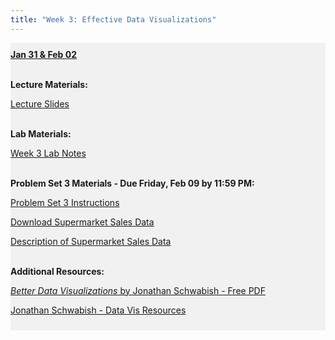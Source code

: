 ```yaml
---
title: "Week 3: Effective Data Visualizations"
---
```


<div style="background-color:rgba(0, 0, 0, 0.0470588); text-align:left; vertical-align: middle; padding:10px 0;">
<b><u>Jan 31 & Feb 02</u></b> <br> <br>

<b>Lecture Materials:</b> <br>


<a  href="/materials/unit_00/week_03/lecture_00_week_03.html" target="_blank">Lecture Slides</a> <br> <br>


<b>Lab Materials:</b> <br>

<a  href="/materials/unit_00/week_03/lab_00_week_03.html" target="_blank">Week 3 Lab Notes</a> <br> <br>


<b>Problem Set 3 Materials - Due Friday, Feb 09 by 11:59 PM:</b> <br>

<a  href="/materials/unit_00/week_03/ps3.html" target="_blank">Problem Set 3 Instructions</a> <br>

<a  href="/materials/unit_00/inputs/supermarket_sales.csv" download>Download Supermarket Sales Data</a> <br>

<a  href="/materials/unit_00/inputs/supermarketdata_describe.html" target="_blank">Description of Supermarket Sales Data</a> <br> <br>

<b>Additional Resources:</b> <br>

<a  href="https://32net.id/bukaheula/share/SYCWaE5oc1kTqt9D6VLB0wqSno3PFMgUBWRAWeh9.pdf" target="_blank"><i>Better Data Visualizations</i> by Jonathan Schwabish - Free PDF </a> <br>


<a  href="https://policyviz.com/resources/" target="_blank">Jonathan Schwabish - Data Vis Resources </a> <br>

</div>

<br> 